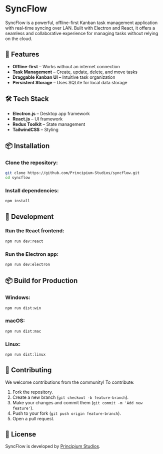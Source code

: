 # SyncFlow

SyncFlow is a powerful, offline-first Kanban task management application with real-time syncing over LAN. Built with Electron and React, it offers a seamless and collaborative experience for managing tasks without relying on the cloud.

## 🚀 Features

- **Offline-first** – Works without an internet connection
- **Task Management** – Create, update, delete, and move tasks
- **Draggable Kanban UI** – Intuitive task organization
- **Persistent Storage** – Uses SQLite for local data storage

## 🛠 Tech Stack

- **Electron.js** – Desktop app framework
- **React.js** – UI framework
- **Redux Toolkit** – State management
- **TailwindCSS** – Styling

## 📦 Installation

### Clone the repository:

```sh
git clone https://github.com/Principium-Studios/syncflow.git
cd syncflow
```

### Install dependencies:

```sh
npm install
```

## 🔨 Development

### Run the React frontend:

```sh
npm run dev:react
```

### Run the Electron app:

```sh
npm run dev:electron
```

## 📦 Build for Production

### Windows:

```sh
npm run dist:win
```

### macOS:

```sh
npm run dist:mac
```

### Linux:

```sh
npm run dist:linux
```

## 🤝 Contributing

We welcome contributions from the community! To contribute:

1. Fork the repository.
2. Create a new branch (`git checkout -b feature-branch`).
3. Make your changes and commit them (`git commit -m 'Add new feature'`).
4. Push to your fork (`git push origin feature-branch`).
5. Open a pull request.

## 📜 License

SyncFlow is developed by [Principium Studios](https://principium.vercel.com).
